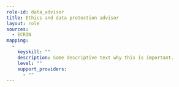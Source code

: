 ```yaml
---
role-id: data_advisor
title: Ethics and data protection advisor
layout: role
sources: 
  - ECRIN
mapping: 
  - 
    keyskill: ""
    description: Some descriptive text why this is important.
    level: ""
    support_providers: 
      - ""
---
```

